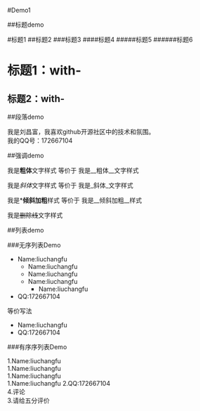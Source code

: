 #Demo1

##标题demo

#标题1
##标题2
###标题3
####标题4
#####标题5
######标题6

标题1：with-
===

标题2：with-
---

##段落demo

我是刘昌富，我喜欢github开源社区中的技术和氛围。  
我的QQ号：172667104

##强调demo

我是**粗体**文字样式 等价于 我是__粗体__文字样式

我是*斜体*文字样式 等价于  我是_斜体_文字样式

我是***倾斜加粗**样式 等价于  我是__倾斜加粗__样式

我是~~删除线~~文字样式

##列表demo

###无序列表Demo  

* Name:liuchangfu    
  * Name:liuchangfu   
   * Name:liuchangfu  
    * Name:liuchangfu 
      * Name:liuchangfu 
* QQ:172667104  

等价写法
- Name:liuchangfu  
- QQ:172667104

###有序序列表Demo

1.Name:liuchangfu  
  1.Name:liuchangfu  
   1.Name:liuchangfu  
    1.Name:liuchangfu 
2.QQ:172667104  
4.评论  
3.请给五分评价